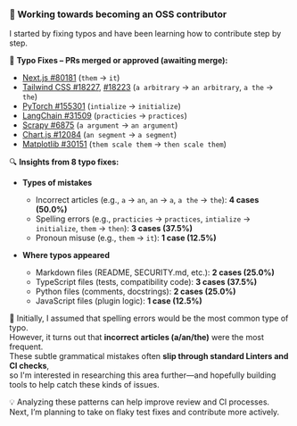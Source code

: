 ### 👋 Working towards becoming an OSS contributor  
I started by fixing typos and have been learning how to contribute step by step.

🔹 **Typo Fixes – PRs merged or approved (awaiting merge):**
- [Next.js #80181](https://github.com/vercel/next.js/pull/80181)  (`them` → `it`)  
- [Tailwind CSS #18227](https://github.com/tailwindlabs/tailwindcss/pull/18227), [#18223](https://github.com/tailwindlabs/tailwindcss/pull/18223)  (`a arbitrary` → `an arbitrary`, `a the` → `the`)  
- [PyTorch #155301](https://github.com/pytorch/pytorch/pull/155301)  (`intialize` → `initialize`)  
- [LangChain #31509](https://github.com/langchain-ai/langchain/pull/31509)  (`practicies` → `practices`)  
- [Scrapy #6875](https://github.com/scrapy/scrapy/pull/6875)  (`a argument` → `an argument`)  
- [Chart.js #12084](https://github.com/chartjs/Chart.js/pull/12084)  (`an segment` → `a segment`)  
- [Matplotlib #30151](https://github.com/matplotlib/matplotlib/pull/30151)  (`them scale them` → `then scale them`)

🔍 **Insights from 8 typo fixes:**  
- **Types of mistakes**  
  - Incorrect articles (e.g., `a` → `an`, `an` → `a`, `a the` → `the`): **4 cases (50.0%)**  
  - Spelling errors (e.g., `practicies` → `practices`, `intialize` → `initialize`, `them` → `then`): **3 cases (37.5%)**  
  - Pronoun misuse (e.g., `them` → `it`): **1 case (12.5%)**

- **Where typos appeared**  
  - Markdown files (README, SECURITY.md, etc.): **2 cases (25.0%)**  
  - TypeScript files (tests, compatibility code): **3 cases (37.5%)**  
  - Python files (comments, docstrings): **2 cases (25.0%)**  
  - JavaScript files (plugin logic): **1 case (12.5%)**

🧠 Initially, I assumed that spelling errors would be the most common type of typo.  
However, it turns out that **incorrect articles (a/an/the)** were the most frequent.  
These subtle grammatical mistakes often **slip through standard Linters and CI checks**,  
so I'm interested in researching this area further—and hopefully building tools to help catch these kinds of issues.

💡 Analyzing these patterns can help improve review and CI processes.  
Next, I’m planning to take on flaky test fixes and contribute more actively.
